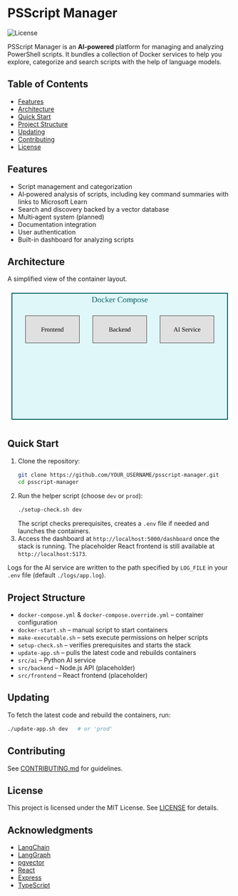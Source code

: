 # PSScript Manager

![License](https://img.shields.io/github/license/YOUR_USERNAME/psscript-manager?style=flat-square)

PSScript Manager is an **AI-powered** platform for managing and analyzing PowerShell scripts.
It bundles a collection of Docker services to help you explore, categorize and search scripts with the help of language models.

## Table of Contents
- [Features](#features)
- [Architecture](#architecture)
- [Quick Start](#quick-start)
- [Project Structure](#project-structure)
- [Updating](#updating)
- [Contributing](#contributing)
- [License](#license)

## Features
- Script management and categorization
 - AI‑powered analysis of scripts, including key command summaries with links to Microsoft Learn
- Search and discovery backed by a vector database
- Multi‑agent system (planned)
- Documentation integration
- User authentication
- Built-in dashboard for analyzing scripts

## Architecture

A simplified view of the container layout.

![Docker architecture](docs/images/docker-architecture.svg)

## Quick Start
1. Clone the repository:
   ```bash
   git clone https://github.com/YOUR_USERNAME/psscript-manager.git
   cd psscript-manager
   ```
2. Run the helper script (choose `dev` or `prod`):
   ```bash
   ./setup-check.sh dev
   ```
   The script checks prerequisites, creates a `.env` file if needed and launches the containers.
3. Access the dashboard at `http://localhost:5000/dashboard` once the stack is running.
   The placeholder React frontend is still available at `http://localhost:5173`.

Logs for the AI service are written to the path specified by `LOG_FILE` in your `.env` file (default `./logs/app.log`).

## Project Structure
- `docker-compose.yml` & `docker-compose.override.yml` – container configuration
- `docker-start.sh` – manual script to start containers
- `make-executable.sh` – sets execute permissions on helper scripts
- `setup-check.sh` – verifies prerequisites and starts the stack
- `update-app.sh` – pulls the latest code and rebuilds containers
- `src/ai` – Python AI service
- `src/backend` – Node.js API (placeholder)
- `src/frontend` – React frontend (placeholder)

## Updating
To fetch the latest code and rebuild the containers, run:
```bash
./update-app.sh dev   # or 'prod'
```

## Contributing
See [CONTRIBUTING.md](CONTRIBUTING.md) for guidelines.

## License
This project is licensed under the MIT License. See [LICENSE](LICENSE) for details.

## Acknowledgments
- [LangChain](https://github.com/langchain-ai/langchain)
- [LangGraph](https://github.com/langchain-ai/langgraph)
- [pgvector](https://github.com/pgvector/pgvector)
- [React](https://reactjs.org/)
- [Express](https://expressjs.com/)
- [TypeScript](https://www.typescriptlang.org/)
